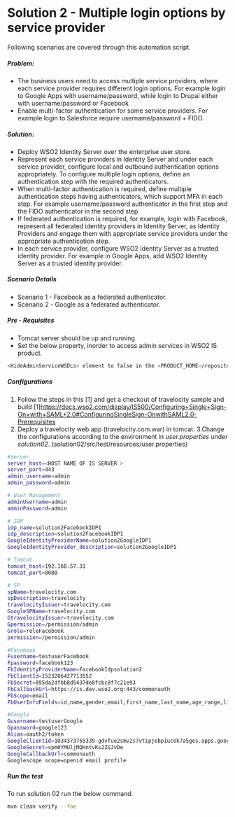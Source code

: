 # Solution 2 - Multiple login options by service provider
Following scenarios are covered through this automation script.

##### Problem:
  - The business users need to access multiple service providers, where each service provider requires different login options. For example login to Google Apps with username/password, while login to Drupal either with username/password or Facebook
 - Enable multi-factor authentication for some service providers. For example login to Salesforce require username/password + FIDO.

##### Solution:
  - Deploy WSO2 Identity Server over the enterprise user store.
  - Represent each service providers in Identity Server and under each service provider, configure local and outbound authentication options appropriately. To configure multiple login options, define an authentication step with the required authenticators.
  - When multi-factor authentication is required, define multiple authentication steps having authenticators, which support MFA in each step. For example username/password authenticator in the first step and the FIDO authenticator in the second step.
  - If federated authentication is required, for example, login with Facebook, represent all federated identity providers in Identity Server, as Identity Providers and engage them with appropriate service providers under the appropriate authentication step.
  - In each service provider, configure WSO2 Identity Server as a trusted identity provider. For example in Google Apps, add WSO2 Identity Server as a trusted identity provider.
##### Scenario Details
- Scenario 1 - Facebook as a federated authenticator.
- Scenario 2 - Google as a federated authenticator.

#####  Pre - Requisites
- Tomcat server should be up and running
-  Set the below property, inorder to access admin services in WSO2 IS product.
```sh
<HideAdminServiceWSDLs> element to false in the <PRODUCT_HOME>/repository/conf/carbon.xml file.
```
##### Configurations
1. Follow the steps in this [1] and get a checkout of travelocity sample and build
    [1]https://docs.wso2.com/display/IS500/Configuring+Single+Sign-On+with+SAML+2.0#ConfiguringSingleSign-OnwithSAML2.0-Prerequisites
2. Deploy a travelocity web app (travelocity.com.war) in tomcat.
3.Change the configurations according to the environment in *user.properties* under *solution02*. (solution02/src/test/resources/user.properties)
```sh
#server
server_host=<HOST NAME OF IS SERVER >
server_port=443
admin_username=admin
admin_password=admin

# User Management
adminUsername=admin
adminPassword=admin

# IDP
idp_name=solution2FacebookIDP1
idp_description=solution2FacebookIDP1
GoogleIdentityProviderName=solution2GoogleIDP1
GoogleIdentityProvider_description=solution2GoogleIDP1

# Tomcat
tomcat_host=192.168.57.31
tomcat_port=8080

# SP
spName=travelocity.com
spDescription=travelocity
travelocityIssuer=travelocity.com
GoogleSPName=travelocity.com
GtravelocityIssuer=travelocity.com
Gpermission=/permission/admin
Grole=roleFacebook
permission=/permission/admin

#Facebook
Fusername=testuserFacebook
Fpassword=facebook123
FbIdentityProviderName=FacebookIdpsolution2
FbClientId=1523286427713552
FbSecret=895da2dfbb8d5437de8fcbc8f7c21e93
FbCallbackUrl=https://is.dev.wso2.org:443/commonauth
FbScope=email
FbUserInfoFields=id,name,gender,email,first_name,last_name,age_range,link

#Google
Gusername=testuserGoogle
Gpassword=google123
Alias=oauth2/token
GoogleClientId=1034373765339-gdvfue2smv2s7vtipjebp1ucek7a5ges.apps.googleusercontent.com
GoogleSecret=vpm0YMUljMQHntvKs2ZGJvDe
GoogleCallbackUrl=commonauth
Googlescope	scope=openid email profile
```
##### Run the test
To run solution 02 run the below command.
```sh
mvn clean verify --fae
```